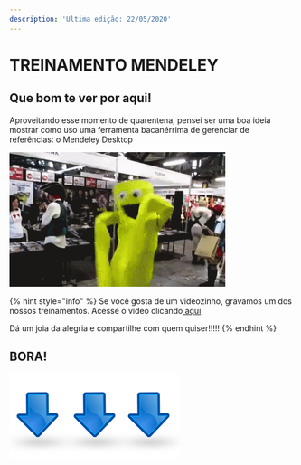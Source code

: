 ```yaml
---
description: 'Ultima edição: 22/05/2020'
---
```


# TREINAMENTO MENDELEY

## Que bom te ver por aqui!

Aproveitando esse momento de quarentena, pensei ser uma boa ideia mostrar como uso uma ferramenta bacanérrima de gerenciar de referências: o Mendeley Desktop

![](.gitbook/assets/b87965180922cdf4c79f83a6650fc570.gif)

{% hint style="info" %}
Se você gosta de um videozinho, gravamos um dos nossos treinamentos. Acesse o vídeo clicando[ aqui](https://youtu.be/8LxSOqP-5TU)

Dá um joia da alegria e compartilhe com quem quiser!!!!! 
{% endhint %}

## BORA!

![Para continuar, clique no campo abaixo](.gitbook/assets/seta-animada-gif-grc3a1tis-3.gif)

